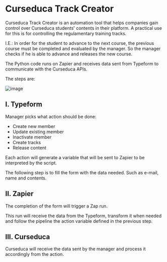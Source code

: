 # Curseduca Track Creator

Curseduca Track Creator is an automation tool that helps companies gain control over Curseduca students' contents in their platform. A practical use for this is for controlling the regulamentary training tracks. 

I.E.: In order for the student to advance to the next course, the previous course must be completed and evaluated by the manager. So the manager checks if he is able to advance and releases the new course.

The Python code runs on Zapier and receives data sent from Typeform to communicate with the Curseduca APIs.

The steps are:

![image](https://github.com/user-attachments/assets/83ffb495-5002-4f3a-838d-9c3d69d9baaf)

## I. Typeform

Manager picks what action should be done:
- Create new member
- Update existing member
- Inactivate member
- Create tracks
- Release content

Each action will generate a variable that will be sent to Zapier to be interpreted by the script.

The following step is to fill the form with the data needed. Such as e-mail, name and contents. 

## II. Zapier

The completion of the form will trigger a Zap run. 

This run will receive the data from the Typeform, transform it when needed and follow the pipeline the action variable defined in the previous step.

## III. Curseduca

Curseduca will receive the data sent by the manager and process it accordingly from the action.
